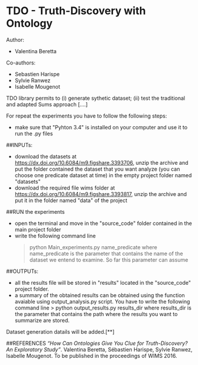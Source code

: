 # TDO - Truth-Discovery with Ontology

Author:
 - Valentina Beretta
	
Co-authors:
 - Sebastien Harispe
 - Sylvie Ranwez
 - Isabelle Mougenot

TDO library permits to (i) generate sythetic dataset; (ii) test the traditional and adapted Sums approach [....]


For repeat the experiments you have to follow the following steps:

 - make sure that "Pyhton 3.4" is installed on your computer and use it to run the .py files 
 
##INPUTs:
 - download the datasets at https://dx.doi.org/10.6084/m9.figshare.3393706, unzip the archive and put the folder contained the dataset that you want analyze (you can choose one predicate dataset at time) in the empty project folder named "datasets"
 - download the required file wims folder at https://dx.doi.org/10.6084/m9.figshare.3393817, unzip the archive and put it in the folder named "data" of the project

 
##RUN the experiments
 - open the terminal and move in the "source_code" folder contained in the main project folder
 - write the following command line
	> python Main_experiments.py name_predicate
   where name_predicate is the parameter that contains the name of the dataset we entend to examine. So far this parameter can assume
 
##OUTPUTs:
 - all the results file will be stored in "results" located in the "source_code" project folder.
 - a summary of the obtained results can be obtained using the function avaiable using output_analysis.py script. 
   You have to write the following command line
		> python output_results.py results_dir
   where results_dir is the parameter that contains the path where the results you want to summarize are stored.

Dataset generation datails will be added.[**]

##REFERENCES
*“How Can Ontologies Give You Clue for Truth-Discovery? An Exploratory Study”*. Valentina Beretta, Sébastien Harispe, Sylvie Ranwez, Isabelle Mougenot. To be published in the proceedings of WIMS 2016.
